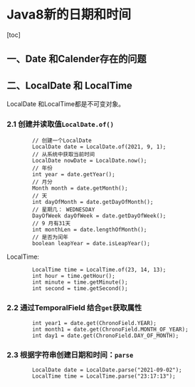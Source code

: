 # Java8新的日期和时间

[toc]

## 一、Date 和Calender存在的问题



## 二、LocalDate 和 LocalTime

LocalDate 和LocalTime都是不可变对象。

### 2.1 创建并读取值`LocalDate.of()`

```
        // 创建一个LocalDate
        LocalDate date = LocalDate.of(2021, 9, 1);
        // 从系统中获取当前时间
        LocalDate nowDate = LocalDate.now();
        // 年份
        int year = date.getYear();
        // 月分
        Month month = date.getMonth();
        // 天
        int dayOfMonth = date.getDayOfMonth();
        // 星期几： WEDNESDAY
        DayOfWeek dayOfWeek = date.getDayOfWeek();
        // 9 月有31天
        int monthLen = date.lengthOfMonth();
        // 是否为闰年
        boolean leapYear = date.isLeapYear();
```

LocalTime:

```
        LocalTime time = LocalTime.of(23, 14, 13);
        int hour = time.getHour();
        int minute = time.getMinute();
        int second = time.getSecond();
```



### 2.2 通过TemporalField 结合`get`获取属性

```
        int year1 = date.get(ChronoField.YEAR);
        int month1 = date.get(ChronoField.MONTH_OF_YEAR);
        int day1 = date.get(ChronoField.DAY_OF_MONTH);
```

### 2.3 根据字符串创建日期和时间：`parse`

```
        LocalDate date = LocalDate.parse("2021-09-02");
        LocalTime time = LocalTime.parse("23:17:13");
```



